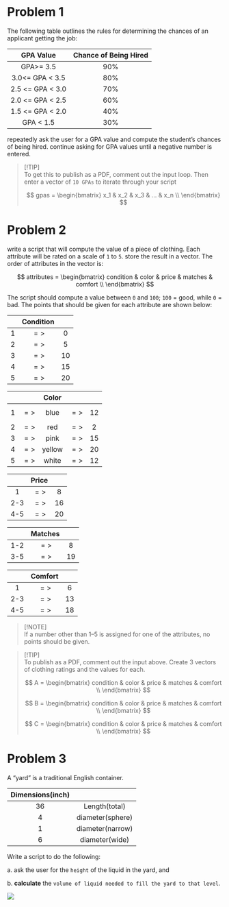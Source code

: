 # Problem 1

The following table outlines the rules for determining the chances of an applicant
getting the job:

|    GPA Value     | Chance of Being Hired |
|:----------------:|:---------------------:|
|    GPA>= 3.5     |          90%          |
| 3.0<= GPA < 3.5  |          80%          |
| 2.5 <= GPA < 3.0 |          70%          |
| 2.0 <= GPA < 2.5 |          60%          |
| 1.5 <= GPA < 2.0 |          40%          |
|    GPA < 1.5     |          30%          |



repeatedly ask the user for a GPA value and compute the student’s chances of being hired. continue asking for GPA values 
until a negative number is entered.

> \[!TIP]\
> To get this to publish as a PDF, comment out the input loop. Then
enter a vector of `10 GPAs` to iterate through your script 
> 
> $$  gpas = \begin{bmatrix}
x_1 & x_2 & x_3 & ... & x_n \\
\end{bmatrix} $$

# Problem 2
write a script that will compute the value of a piece of clothing. Each attribute will be rated on a scale of `1`
   to `5`. store the result in a vector. The order of attributes in the vector is: 

$$  attributes = \begin{bmatrix}
condition & color & price & matches & comfort \\
\end{bmatrix} $$

   The script should compute a value between `0` and `100`; `100` = good, while `0` = bad. The points that should be 
   given for each attribute are shown below:

|   | Condition  |     |
|:-:|:----------:|:---:|
| 1 |    $=>$    |  0  |
| 2 |    $=>$    |  5  |
| 3 |    $=>$    | 10  |
| 4 |    $=>$    | 15  |
| 5 |    $=>$    | 20  |

 
|   |        |  Color  |       |    |
|:-:|:------:|:-------:|:-----:|:--:|
| 1 | $$=>$$ |  blue   | $=>$  | 12 |
| 2 |  $=>$  |   red   | $=>$  | 2  |
| 3 |  $=>$  |  pink   | $=>$  | 15 |
| 4 |  $=>$  | yellow  | $=>$  | 20 |
| 5 |  $=>$  |  white  | $=>$  | 12 |

|      |    Price    |     |
|:----:|:-----------:|:---:|
|  1   |    $=>$     |  8  |
| 2-3  |    $=>$     | 16  |
| 4-5  |    $=>$     | 20  |

|      |   Matches    |    |
|:----:|:------------:|:--:|
| 1-2  |     $=>$     | 8  |
| 3-5  |     $=>$     | 19 |

|      |   Comfort    |    |
|:----:|:------------:|:--:|
|  1   |     $=>$     | 6  |
| 2-3  |     $=>$     | 13 |
| 4-5  |     $=>$     | 18 |

> \[!NOTE]\
> If a number other than 1–5 is assigned for one of the attributes, no points should be given.

> \[!TIP]\
>To publish as a PDF, comment out the input above. Create 3 vectors of clothing ratings and the values for each.
> 
> $$  A = \begin{bmatrix}
condition & color & price & matches & comfort \\
\end{bmatrix} $$
> 
> $$  B = \begin{bmatrix}
condition & color & price & matches & comfort \\
\end{bmatrix} $$
> 
> $$  C = \begin{bmatrix}
condition & color & price & matches & comfort \\
\end{bmatrix} $$

# Problem 3
 A “yard” is a traditional English container.

| Dimensions(inch) |                  |
|:----------------:|:----------------:|
|        36        |  Length(total)   |
|        4         | diameter(sphere) |
|        1         | diameter(narrow) |
|        6         |  diameter(wide)  |

   
Write a script to do the following:

   a. ask the user for the `height` of the liquid in the yard, and

   b. **calculate** the `volume of liquid needed to fill the yard to that level`.

   ![](https://assets-global.website-files.com/5b44edefca321a1e2d0c2aa6/61aac2c1385d3274e8fec1c3_Dimensions-Objects-Beer-Glasses-Yard-Glass-Icon.svg)